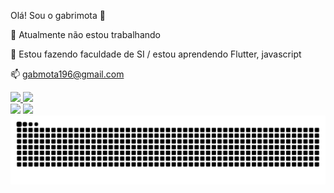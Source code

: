 Olá! Sou o gabrimota 👋

🔭 Atualmente não estou trabalhando

🌱 Estou fazendo faculdade de SI / estou aprendendo Flutter, javascript

📫 gabmota196@gmail.com


<div align="left">
  <a href="https://github.com/gabrimota">
    <img height="150em" src="https://github-readme-stats.vercel.app/api?username=gabrimota&show_icons=true&theme=shadow_blue&include_all_commits=true&count_private=true"/>
    <img height="150em" src="https://github-readme-stats.vercel.app/api/top-langs/?username=gabrimota&layout=compact&langs_count=7&theme=shadow_blue"/>
<div> 
  <a href="https://www.instagram.com/bomfim_gab/" align="left" target="_blank"><img src="https://img.shields.io/badge/-Instagram-%23E4405F?style=for-the-badge&logo=instagram&logoColor=white" target="_blank"></a>
  <a href="https://www.linkedin.com/in/gabriel-bomfim-mota-da-silva-38a525258/" target="_blank"><img src="https://img.shields.io/badge/-LinkedIn-%230077B5?style=for-the-badge&logo=linkedin&logoColor=white" target="_blank"></a> 
  
</div>


<div align="left">
<img  src="https://raw.githubusercontent.com/gabrimota/gabrimota/output/github-contribution-grid-snake-dark.svg" alt="contribution graph" />
</div>
